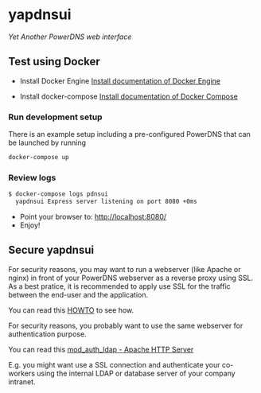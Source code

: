 # yapdnsui

*Yet Another PowerDNS web interface*

## Test using Docker

* Install Docker Engine
[Install documentation of Docker Engine](https://docs.docker.com/engine/installation/)

* Install docker-compose
[Install documentation of Docker Compose](https://docs.docker.com/compose/install/)

### Run development setup

There is an example setup including a pre-configured PowerDNS that can be launched by running

```bash
docker-compose up
```

### Review logs

```bash
$ docker-compose logs pdnsui
  yapdnsui Express server listening on port 8080 +0ms
```

* Point your browser to: [http://localhost:8080/](http://localhost:8080/)
* Enjoy!

Secure yapdnsui
---------------

For security reasons, you may want to run a webserver (like Apache or nginx) in front of your PowerDNS webserver as a reverse proxy using SSL.
As a best pratice, it is recommended to apply use SSL for the traffic between the end-user and the application.

You can read this [HOWTO](http://blog.nachtarbeiter.net/2010/02/16/monitoring-powerdns-via-the-internal-web-server/) to see how.

For security reasons, you probably want to use the same webserver for authentication purpose.

You can read this [mod_auth_ldap - Apache HTTP Server](httpd.apache.org/docs/2.0/mod/mod_auth_ldap.html)

E.g. you might want use a SSL connection and authenticate your co-workers using the internal LDAP or database server of your company intranet.

